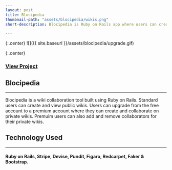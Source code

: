 ```yaml
---
layout: post
title: Blocipedia
thumbnail-path: "assets/blocipedia/wikis.png"
short-description: Blocipedia is Ruby on Rails app where users can create Markdown-based wikis.

---
```


{:.center}
![]({{ site.baseurl }}/assets/blocipedia/upgrade.gif)

{:.center}
### [View Project](https://github.com/nwyll/blocepedia)

## Blocipedia
-----------
Blocipedia is a wiki collaboration tool built using Ruby on Rails. Standard users can create and view public wikis. Users can upgrade from the free account to a premium account where they can create and collaborate on private wikis. Premuim users can also add and remove collaborators for their private wikis.

## Technology Used
------------------
#### Ruby on Rails, Stripe, Devise, Pundit, Figaro, Redcarpet, Faker & Bootstrap.
